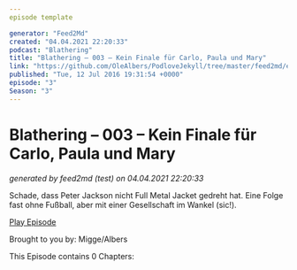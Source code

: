 ```yaml
---
episode template

generator: "Feed2Md"
created: "04.04.2021 22:20:33"
podcast: "Blathering"
title: "Blathering – 003 – Kein Finale für Carlo, Paula und Mary"
link: "https://github.com/OleAlbers/PodloveJekyll/tree/master/feed2md/example/export/seasons/1/2016/7/Blathering___003___Kein_Finale_für_Carlo__Paula_und_Mary.md"
published: "Tue, 12 Jul 2016 19:31:54 +0000"
episode: "3"
Season: "3"
---
```


# Blathering – 003 – Kein Finale für Carlo, Paula und Mary
_generated by feed2md (test) on 04.04.2021 22:20:33_

Schade, dass Peter Jackson nicht Full Metal Jacket gedreht hat. Eine Folge fast ohne Fußball, aber mit einer Gesellschaft im Wankel (sic!).

[Play Episode](https://www.blathering.de/podlove/file/52/s/feed/c/mp3/blathering_003.mp3)

Brought to you by: Migge/Albers

This Episode contains 0 Chapters:



